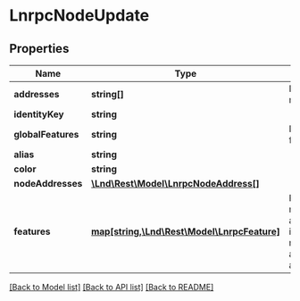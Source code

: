 # LnrpcNodeUpdate

## Properties
Name | Type | Description | Notes
------------ | ------------- | ------------- | -------------
**addresses** | **string[]** | Deprecated, use node_addresses. | [optional] 
**identityKey** | **string** |  | [optional] 
**globalFeatures** | **string** | Deprecated, use features. | [optional] 
**alias** | **string** |  | [optional] 
**color** | **string** |  | [optional] 
**nodeAddresses** | [**\Lnd\Rest\Model\LnrpcNodeAddress[]**](LnrpcNodeAddress.md) |  | [optional] 
**features** | [**map[string,\Lnd\Rest\Model\LnrpcFeature]**](LnrpcFeature.md) | Features that the node has advertised in the init message, node announcements and invoices. | [optional] 

[[Back to Model list]](../README.md#documentation-for-models) [[Back to API list]](../README.md#documentation-for-api-endpoints) [[Back to README]](../README.md)


